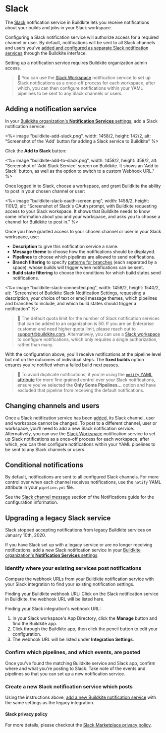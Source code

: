 # Slack

The [Slack](https://slack.com/) notification service in Buildkite lets you receive notifications about your builds and jobs in your Slack workspace.

Configuring a Slack notification service will authorize access for a required channel or user. By default, notifications will be sent to all Slack channels and users you've [added and configured as separate Slack notification services](#adding-a-notification-service) through the Buildkite interface.

Setting up a notification service requires Buildkite organization admin access.

> 📘
> You can use the [Slack Workspace](/docs/pipelines/integrations/other/slack-workspace) notification service to set up Slack notifications as a once-off process for each workspace, after which, you can then configure notifications within your YAML pipelines to be sent to any Slack channels or users.

## Adding a notification service

In your [Buildkite organization's **Notification Services** settings](https://buildkite.com/organizations/-/services), add a Slack notification service:

<%= image "buildkite-add-slack.png", width: 1458/2, height: 142/2, alt: "Screenshot of the 'Add' button for adding a Slack service to Buildkite" %>

Click the **Add to Slack** button:

<%= image "buildkite-add-to-slack.png", width: 1458/2, height: 358/2, alt: "Screenshot of 'Add Slack Service' screen on Buildkite. It shows an 'Add to Slack' button, as well as the option to switch to a custom Webhook URL." %>

Once logged in to Slack, choose a workspace, and grant Buildkite the ability to post in your chosen channel or user:

<%= image "buildkite-slack-oauth-screen.png", width: 1458/2, height: 1101/2, alt: "Screenshot of Slack's OAuth prompt, with Buildkite requesting access to your Slack workspace. It shows that Buildkite needs to know some information about you and your workspace, and asks you to choose a channel for Buildkite to post in." %>

Once you have granted access to your chosen channel or user in your Slack workspace, use:

- **Description** to give this notification service a name.
- **Message theme** to choose how the notifications should be displayed.
- **Pipelines** to choose which pipelines are allowed to send notifications.
- **Branch filtering** to specify [patterns for branches](/docs/pipelines/configure/workflows/branch-configuration#branch-pattern-examples) (each separated by a space), whose builds will trigger when notifications can be sent.
- **Build state filtering** to choose the conditions for which build states send notifications.

<%= image "buildkite-slack-connected.png", width: 1458/2, height: 1540/2, alt: "Screenshot of Buildkite Slack Notification Settings, requesting a description, your choice of text or emoji message themes, which pipelines and branches to include, and which build states should trigger a notification" %>

> 🚧
> The default quota limit for the number of Slack notification services that can be added to an organization is 50. If you are an Enterprise customer and need higher quota limit, please reach out to support@buildkite.com. Alternatively, you can use a [Slack workspace](/docs/pipelines/integrations/other/slack-workspace) to configure notifications, which only requires a single authorization, rather than many.

With the configuration above, you'll receive notifications at the pipeline level but not on the outcomes of individual steps. The **fixed builds** option ensures you're notified when a failed build next passes.

> 🚧
> To avoid duplicate notifications, if you're using the [`notify` YAML attribute](/docs/pipelines/configure/notifications) for more fine grained control over your Slack notifications, ensure you've selected the **Only Some Pipelines...** option and have excluded that pipeline from receiving the default notifications.

## Changing channels and users

Once a Slack notification service has been [added](#adding-a-notification-service), its Slack channel, user and workspace cannot be changed. To post to a different channel, user or workspace, you'll need to add a new Slack notification service. Alternatively, you can use the [Slack Workspace](/docs/pipelines/integrations/other/slack-workspace) notification service to set up Slack notifications as a once-off process for each workspace, after which, you can then configure notifications within your YAML pipelines to be sent to any Slack channels or users.

## Conditional notifications

By default, notifications are sent to all configured Slack channels. For more control over when each channel receives notifications, use the `notify` YAML attribute in your `pipeline.yml` file.

See the [Slack channel message](/docs/pipelines/configure/notifications#slack-channel-and-direct-messages) section of the Notifications guide for the configuration information.

## Upgrading a legacy Slack service

Slack stopped accepting notifications from legacy Buildkite services on January 10th, 2020.

If you have Slack set up with a legacy service or are no longer receiving notifications, add a new Slack notification service in your [Buildkite organization's **Notification Services** settings](https://buildkite.com/organizations/-/services).

### Identify where your existing services post notifications

Compare the webhook URLs from your Buildkite notification service with your Slack integration to find your existing notification settings.

Finding your Buildkite webhook URL: Click on the Slack notification service in Buildkite, the webhook URL will be listed here.

Finding your Slack integration's webhook URL:

1. In your Slack workspace's App Directory, click the **Manage** button and find the Buildkite app.
1. Click through the Buildkite app, then click the pencil button to edit your configuration.
1. The webhook URL will be listed under **Integration Settings**.

### Confirm which pipelines, and which events, are posted

Once you've found the matching Buildkite service and Slack app, confirm where and what you're posting to Slack. Take note of the events and pipelines so that you can set up a new notification service.

### Create a new Slack notification service which posts

Using the instructions above, [add a new Buildkite notification service](/docs/pipelines/integrations/other/slack#adding-a-notification-service) with the same settings as the legacy integration.

#### Slack privacy policy

For more details, please checkout the [Slack Marketplace privacy policy](https://api.slack.com/slack-marketplace/guidelines#privacy).

